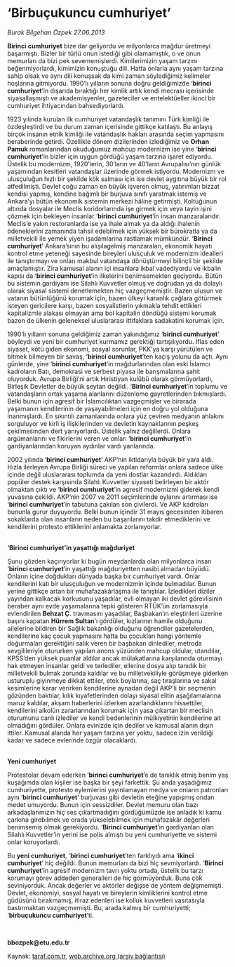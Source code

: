 # ‘Birbuçukuncu cumhuriyet’

*Burak Bilgehan Özpek 27.06.2013*

<div class="yazi"><p><b>Birinci cumhuriyet</b> bize dar geliyordu ve milyonlarca mağdur üretmeyi başarmıştı. Bizler bir türlü onun istediği gibi olamamıştık, o ve onun memurları da bizi pek sevememişlerdi. Kimilerimizin yaşam tarzını beğenmiyorlardı, kimimizin konuştuğu dili. Hatta onlarla aynı yaşam tarzına sahip olsak ve aynı dili konuşsak da kimi zaman söylediğimiz kelimeler hoşlarına gitmiyordu. 1990’lı yılların sonuna doğru geldiğimizde ‘<b>birinci cumhuriyet</b>’in dışarıda bıraktığı her kimlik artık kendi mecrası içerisinde siyasallaşmıştı ve akademisyenler, gazeteciler ve entelektüeller ikinci bir cumhuriyet ihtiyacından bahsediyorlardı.</p>
<p>1923 yılında kurulan ilk cumhuriyet vatandaşlık tanımını Türk kimliği ile özdeşleştirdi ve bu durum zaman içerisinde gittikçe katılaştı. Bu anlayış birçok insanın etnik kimliği ile vatandaşlık hakları arasında seçim yapmasını beraberinde getirdi. Özellikle dönem dizilerinden izlediğimiz ve <b>Orhan Pamuk</b> romanlarından okuduğumuz mahcup modernizm ise yine ‘<b>birinci cumhuriyet</b>’in bizler için uygun gördüğü yaşam tarzına işaret ediyordu. Üstelik bu modernizm, 1920’lerin, 30’ların ve 40’ların Avrupalısı’nın günlük yaşamından kesitleri vatandaşlar üzerinde görmek istiyordu. Modernizm ve ulusçuluğun hızlı bir şekilde kök salması için ise devlet aygıtına büyük bir rol atfedilmişti. Devlet çoğu zaman en büyük işveren olmuş, yatırımları bizzat kendisi yapmış, kendine bağımlı bir burjuva sınıfı yaratmak istemiş ve Ankara’yı bütün ekonomik sistemin merkezi hâline getirmişti. Koltuğunun altında dosyalar ile Meclis koridorlarında işe girmek için veya tayin işini çözmek için bekleyen insanlar ‘<b>birinci cumhuriyet</b>’in insan manzaralarıdır. Meclis’e yakın restoranlarda ise ya ihale almak ya da aldığı ihalenin ödeneklerini zamanında tahsil edebilmek için yüksek bir bürokratla ya da milletvekili ile yemek yiyen işadamlarına rastlamak mümkündür. ‘<b>Birinci cumhuriyet</b>’ Ankara’sının bu alışılagelmiş manzaraları, ekonomik hayatı kontrol etme yeteneği sayesinde bireyleri ulusçuluk ve modernizm idealleri ile tanıştırmayı ve onları makbul vatandaşa dönüştürmeyi bilinçli bir şekilde amaçlamıştır. Zira kamusal alanın içi insanlara ikbal vadediyordu ve ikbalin kapısı da ‘<b>birinci cumhuriyet</b>’in ilkelerini benimsemekten geçiyordu. Bütün bu sistemin gardiyanı ise Silahlı Kuvvetler olmuş ve doğrudan ya da dolaylı olarak siyasal sistemi denetlemekten hiç vazgeçmemiştir. Bazen ulusun ve vatanın bütünlüğünü korumak için, bazen ülkeyi karanlık çağlara götürmek isteyen gericilere karşı, bazen sosyalistlerin yıkmakla tehdit ettikleri kapitalizmle alakası olmayan ama bol kapitalin döndüğü sistemi korumak bazen de ülkenin geleneksel uluslararası ittifaklara sadakatini korumak için.</p>
<p>1990’lı yılların sonuna geldiğimiz zaman yakındığımız ‘<b>birinci cumhuriyet</b>’ böyleydi ve yeni bir cumhuriyet kurmamız gerektiği tartışılıyordu. İflas eden siyaset, kötü giden ekonomi, sosyal sorunlar, PKK’ya karşı yürütülen ve bitmek bilmeyen bir savaş, ‘<b>birinci cumhuriyet</b>’ten kaçış yolunu da açtı. Aynı günlerde, yine ‘<b>birinci cumhuriyet</b>’in mağdurlarından olan eski İslamcı kadroların Batı, demokrasi ve serbest piyasa ile barışmalarına şahit oluyorduk. Avrupa Birliği’ni artık Hıristiyan kulübü olarak görmüyorlardı, Birleşik Devletler de büyük şeytan değildi. ‘<b>Birinci cumhuriyet</b>’in toplumu ve vatandaşların ortak yaşama alanlarını düzenleme gayretlerinden bıkmışlardı. Belki bunun için agresif bir İslamcılıktan vazgeçmişler ve birarada yaşamanın kendilerinin de yaşayabilmeleri için en doğru yol olduğuna inanmışlardı. En sıkıntılı zamanlarında onlara yüz çeviren medyanın ahlakını sorguluyor ve kirli iş ilişkilerinden ve devletin kaynaklarının peşkeş çekilmesinden dert yanıyorlardı. Üstelik yalnız değillerdi. Onlara argümanlarını ve fikirlerini veren ve onları ‘<b>birinci cumhuriyet</b>’in gardiyanlarından koruyan aydınlar vardı yanlarında.</p>
<p>2002 yılında ‘<b>birinci cumhuriyet</b>’ AKP’nin iktidarıyla büyük bir yara aldı. Hızla ilerleyen Avrupa Birliği süreci ve yapılan reformlar onlara sadece ülke içinde değil uluslararası toplumda da yeni dostlar kazandırdı. Aldıkları popüler destek karşısında Silahlı Kuvvetler siyaseti belirleyen bir aktör olmaktan çıktı ve ‘<b>birinci cumhuriyet</b>’in agresif modernizmi giderek kendi yuvasına çekildi. AKP’nin 2007 ve 2011 seçimlerinde oylarını artırması ise ‘<b>birinci cumhuriyet</b>’in tabutuna çakılan son çivilerdi. Ve AKP kadroları bununla gurur duyuyordu. Belki bunun içindir 31 mayıs gecesinden itibaren sokaklarda olan insanların neden bu başarılarını takdir etmediklerini ve kendilerini protesto ettiklerini anlamakta zorlanıyorlar.</p>
<p><b><br/>‘Birinci cumhuriyet’in yaşattığı mağduriyet</b></p>
<p>Şunu gözden kaçırıyorlar ki bugün meydanlarda olan milyonlarca insan ‘<b>birinci cumhuriyet</b>’in yaşattığı mağduriyetten nasibi almadan büyüdü. Onların içine doğdukları dünyada başka bir cumhuriyet vardı. Onlar kendilerini katı bir ulusçuluğun ve modernizmin içinde bulmadılar. Bunun yerine gittikçe artan bir muhafazakârlaşma ile tanıştılar. İzledikleri diziler yayından kalkacak korkusunu yaşadılar, evli olmayan iki devlet görevlisinin beraber aynı evde yaşamalarına tepki gösteren RTÜK’ün zorlamasıyla evlendirilen <b>Behzat Ç.</b> travmasını yaşadılar, Başbakan’ın eleştirileri üzerine başını kapatan <b>Hürrem Sultan</b>’ı gördüler, kızlarının hamile olduğunu ailelerine bildiren bir Sağlık bakanlığı olduğunu öğrendiler gazetelerden, kendilerine kaç çocuk yapmasını hatta bu çocukları hangi yöntemle doğurmaları gerektiğini salık veren bir başbakan dinlediler, metroda sevgilileriyle otururken yapılan anons yüzünden mahcup oldular, utandılar, KPSS’den yüksek puanlar aldılar ancak mülakatlarına karşılarında oturmayı hak etmeyen insanlar geldi ve terlediler, ellerine dosya alıp tanıdık bir milletvekili bulmak zorunda kaldılar ve bu milletvekiliyle görüşmeye giderken usturuplu giyinmeye dikkat ettiler, etek boylarına, saç tıraşlarına ve sakal kesimlerine karar verirken kendilerine aynadan değil AKP’li bir seçmenin gözünden baktılar, kılık kıyafetlerinden dolayı siyasal elitin aşağılamalarına maruz kaldılar, akşam haberlerini izlerken azarlandıklarını hissettiler, kendilerini alkolün zararlarından korumak için yasa çıkartan bir meclisin oturumunu canlı izlediler ve kendi bedenlerinin mülkiyetinin kendilerine ait olmadığını gördüler. Onlara evinizde için dediler ve kamusal alanın dışın ittiler. Kamusal alanda her yaşam tarzına yer yoktu, sadece izin verildiği kadar ve sadece evlerinde özgür olacaklardı.</p>
<p><b><br/>Yeni cumhuriyet</b></p>
<p>Protestolar devam ederken ‘<b>birinci cumhuriyet</b>’e de tanıklık etmiş benim yaş kuşağımda olan kişiler ise başka bir şeyi farkettik. Şu anda yaşadığımız cumhuriyette, protesto eylemlerini yayınlamayan medya ve onların patronları aynı ‘<b>birinci cumhuriyet</b>’ burjuvası gibi devletin eteğine yapışmış ondan medet umuyordu. Bunun için sessizdiler. Devlet memuru olan bazı arkadaşlarımızın hiç ses çıkartmadığını gördüğümüzde ise anladık ki kamu çarkına girebilmek ve orada yükselebilmek için muhafazakâr değerleri benimsemiş olmak gerekiyordu. ‘<b>Birinci cumhuriyet</b>’in gardiyanları olan Silahlı Kuvvetler’in yerini ise polis almıştı bu yeni cumhuriyette ve sistemi onlar koruyorlardı. </p>
<p>Bu <b>yeni cumhuriyet</b>, ‘<b>birinci cumhuriyet</b>’ten farklıydı ama ‘<b>ikinci cumhuriyet</b>’ hiç değildi. Bunun memurları da bizi hiç sevmiyorlardı. ‘<b>Birinci cumhuriyet</b>’in agresif modernizm tavrı yoktu ortada, üstelik bu tarzı korumayı görev addeden generalleri de hiç görmüyorduk. Buna çok seviniyorduk. Ancak değerler ve aktörler değişse de yöntem değişmemişti. Devlet, ekonomiyi, sosyal hayatı ve bireylerin kimliklerini kontrol etme güdüsünü bırakmamış, itiraz edenleri ise kolluk kuvvetleri vasıtasıyla bastırmaktan vazgeçmemişti. Bu, arada kalmış bir cumhuriyetti; ‘<b>birbuçukuncu cumhuriyet</b>’ti.</p><b>
<p><br/></p></b><b>bbozpek@etu.edu.tr</b>
</div>

Kaynak: [taraf.com.tr](http://www.taraf.com.tr:80/burak-bilgehan-ozpek/makale-birbucukuncu-cumhuriyet.htm), [web.archive.org (arşiv bağlantısı)](http://web.archive.org/web/20130630213257/http://www.taraf.com.tr:80/burak-bilgehan-ozpek/makale-birbucukuncu-cumhuriyet.htm)

